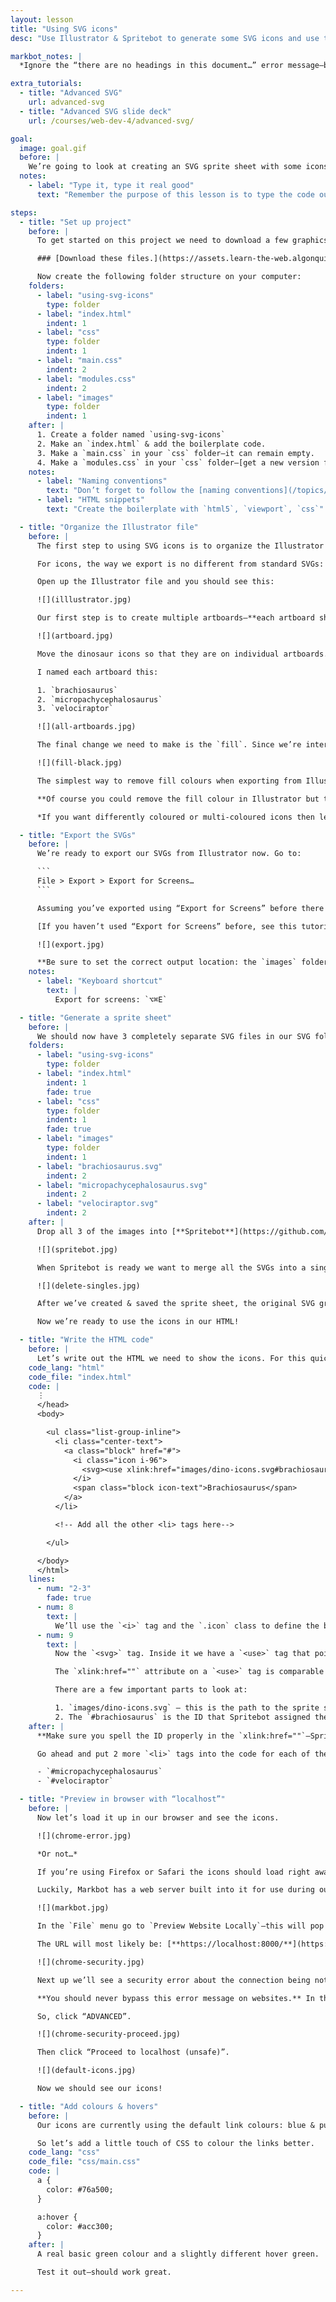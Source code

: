 ```yaml
---
layout: lesson
title: "Using SVG icons"
desc: "Use Illustrator & Spritebot to generate some SVG icons and use them in a website."

markbot_notes: |
  *Ignore the “there are no headings in this document…” error message—but fix everything else.*

extra_tutorials:
  - title: "Advanced SVG"
    url: advanced-svg
  - title: "Advanced SVG slide deck"
    url: /courses/web-dev-4/advanced-svg/

goal:
  image: goal.gif
  before: |
    We’re going to look at creating an SVG sprite sheet with some icons inside. Then we’ll use the icons on a website in a simple layout.
  notes:
    - label: "Type it, type it real good"
      text: "Remember the purpose of this lesson is to type the code out yourself—build up that muscle memory in your fingers!"

steps:
  - title: "Set up project"
    before: |
      To get started on this project we need to download a few graphics that we can manipulate & export.

      ### [Download these files.](https://assets.learn-the-web.algonquindesign.ca/web-dev-4/using-svg-icons-download.zip)

      Now create the following folder structure on your computer:
    folders:
      - label: "using-svg-icons"
        type: folder
      - label: "index.html"
        indent: 1
      - label: "css"
        type: folder
        indent: 1
      - label: "main.css"
        indent: 2
      - label: "modules.css"
        indent: 2
      - label: "images"
        type: folder
        indent: 1
    after: |
      1. Create a folder named `using-svg-icons`
      2. Make an `index.html` & add the boilerplate code.
      3. Make a `main.css` in your `css` folder—it can remain empty.
      4. Make a `modules.css` in your `css` folder—[get a new version from Modulifier](https://modulifier.web-dev.tools/). **Make sure to press “Select All”.**
    notes:
      - label: "Naming conventions"
        text: "Don’t forget to follow the [naming conventions](/topics/naming-paths-cheat-sheet/#naming-conventions)."
      - label: "HTML snippets"
        text: "Create the boilerplate with `html5`, `viewport`, `css`"

  - title: "Organize the Illustrator file"
    before: |
      The first step to using SVG icons is to organize the Illustrator document so it can be exported properly.

      For icons, the way we export is no different from standard SVGs: resize & name the artboards.

      Open up the Illustrator file and you should see this:

      ![](illlustrator.jpg)

      Our first step is to create multiple artboards—**each artboard should be `256px` × `256px`**

      ![](artboard.jpg)

      Move the dinosaur icons so that they are on individual artboards. I resized each icon to be `252px` wide.

      I named each artboard this:

      1. `brachiosaurus`
      2. `micropachycephalosaurus`
      3. `velociraptor`

      ![](all-artboards.jpg)

      The final change we need to make is the `fill`. Since we’re interested in colouring the icons in our CSS and want to have different hover colours we need to remove the fill colours in Illustrator.

      ![](fill-black.jpg)

      The simplest way to remove fill colours when exporting from Illustrator is to set all their colours to black. The default `fill` in SVG is black, so the optimizer will leave the fill off.

      **Of course you could remove the fill colour in Illustrator but then you wouldn’t be able to see the graphic and that’s just annoying.**

      *If you want differently coloured or multi-coloured icons then leave the fill.*

  - title: "Export the SVGs"
    before: |
      We’re ready to export our SVGs from Illustrator now. Go to:

      ```
      File > Export > Export for Screens…
      ```

      Assuming you’ve exported using “Export for Screens” before there shouldn’t really be any settings we need to change.

      [If you haven’t used “Export for Screens” before, see this tutorial.](/topics/image-formats/#export-for-screens)

      ![](export.jpg)

      **Be sure to set the correct output location: the `images` folder inside your `using-svg-icons` folder.**
    notes:
      - label: "Keyboard shortcut"
        text: |
          Export for screens: `⌥⌘E`

  - title: "Generate a sprite sheet"
    before: |
      We should now have 3 completely separate SVG files in our SVG folder, looking like this:
    folders:
      - label: "using-svg-icons"
        type: folder
      - label: "index.html"
        indent: 1
        fade: true
      - label: "css"
        type: folder
        indent: 1
        fade: true
      - label: "images"
        type: folder
        indent: 1
      - label: "brachiosaurus.svg"
        indent: 2
      - label: "micropachycephalosaurus.svg"
        indent: 2
      - label: "velociraptor.svg"
        indent: 2
    after: |
      Drop all 3 of the images into [**Spritebot**](https://github.com/thomasjbradley/spritebot)—which will compress and optimize the images for us.

      ![](spritebot.jpg)

      When Spritebot is ready we want to merge all the SVGs into a single file. This is called a sprite sheet. The benefit is performance: less downloads & faster websites.

      ![](delete-singles.jpg)

      After we’ve created & saved the sprite sheet, the original SVG graphics are useless—delete them.

      Now we’re ready to use the icons in our HTML!

  - title: "Write the HTML code"
    before: |
      Let’s write out the HTML we need to show the icons. For this quick example we’ll use a list and some links.
    code_lang: "html"
    code_file: "index.html"
    code: |
      ⋮
      </head>
      <body>

        <ul class="list-group-inline">
          <li class="center-text">
            <a class="block" href="#">
              <i class="icon i-96">
                <svg><use xlink:href="images/dino-icons.svg#brachiosaurus" /></svg>
              </i>
              <span class="block icon-text">Brachiosaurus</span>
            </a>
          </li>

          <!-- Add all the other <li> tags here-->

        </ul>

      </body>
      </html>
    lines:
      - num: "2-3"
        fade: true
      - num: 8
        text: |
          We’ll use the `<i>` tag and the `.icon` class to define the box surrounding our SVG icons.
      - num: 9
        text: |
          Now the `<svg>` tag. Inside it we have a `<use>` tag that points to our image.

          The `xlink:href=""` attribute on a `<use>` tag is comparable to the `src=""` attribute on an `<img>` tag.

          There are a few important parts to look at:

          1. `images/dino-icons.svg` — this is the path to the sprite sheet image file.
          2. The `#brachiosaurus` is the ID that Spritebot assigned the icon within the sprite sheet. The icon’s ID always matches it’s filename.
    after: |
      **Make sure you spell the ID properly in the `xlink:href=""`—Spritebot always makes the ID the same as the original filename you used to generate the sprite sheet.**

      Go ahead and put 2 more `<li>` tags into the code for each of the two other icons:

      - `#micropachycephalosaurus`
      - `#velociraptor`

  - title: "Preview in browser with “localhost”"
    before: |
      Now let’s load it up in our browser and see the icons.

      ![](chrome-error.jpg)

      *Or not…*

      If you’re using Firefox or Safari the icons should load right away. Chrome has tighter security restrictions and requires us to use a web server to see the icons.

      Luckily, Markbot has a web server built into it for use during our web development.

      ![](markbot.jpg)

      In the `File` menu go to `Preview Website Locally`—this will pop open your default browser with the URL to your project running over with a web server.

      The URL will most likely be: [**https://localhost:8000/**](https://localhost:8000/).

      ![](chrome-security.jpg)

      Next up we’ll see a security error about the connection being not private. The browser doesn’t believe the HTTPS certificate Markbot uses is secure because it wasn’t signed by an authority.

      **You should never bypass this error message on websites.** In this situation it’s okay because we’re loading our “localhost” testing server.

      So, click “ADVANCED”.

      ![](chrome-security-proceed.jpg)

      Then click “Proceed to localhost (unsafe)”.

      ![](default-icons.jpg)

      Now we should see our icons!

  - title: "Add colours & hovers"
    before: |
      Our icons are currently using the default link colours: blue & purple. (If you click on them they should all go purple.)

      So let’s add a little touch of CSS to colour the links better.
    code_lang: "css"
    code_file: "css/main.css"
    code: |
      a {
        color: #76a500;
      }

      a:hover {
        color: #acc300;
      }
    after: |
      A real basic green colour and a slightly different hover green.

      Test it out—should work great.

---
```

